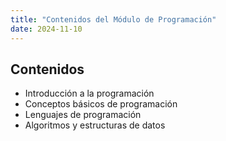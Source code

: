 ```yaml
---
title: "Contenidos del Módulo de Programación"
date: 2024-11-10
---
```


## Contenidos
- Introducción a la programación
- Conceptos básicos de programación
- Lenguajes de programación
- Algoritmos y estructuras de datos
